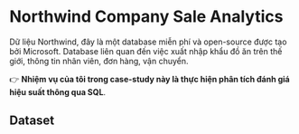 # Northwind Company Sale Analytics
Dữ liệu Northwind, đây là một database miễn phí và open-source được tạo bởi Microsoft. Database liên quan đến việc xuất nhập khẩu đồ ăn trên thế giới, thông tin nhân viên, đơn hàng, vận chuyển.

👉 **Nhiệm vụ của tôi trong case-study này là thực hiện phân tích đánh giá hiệu suất thông qua SQL**.
## Dataset
